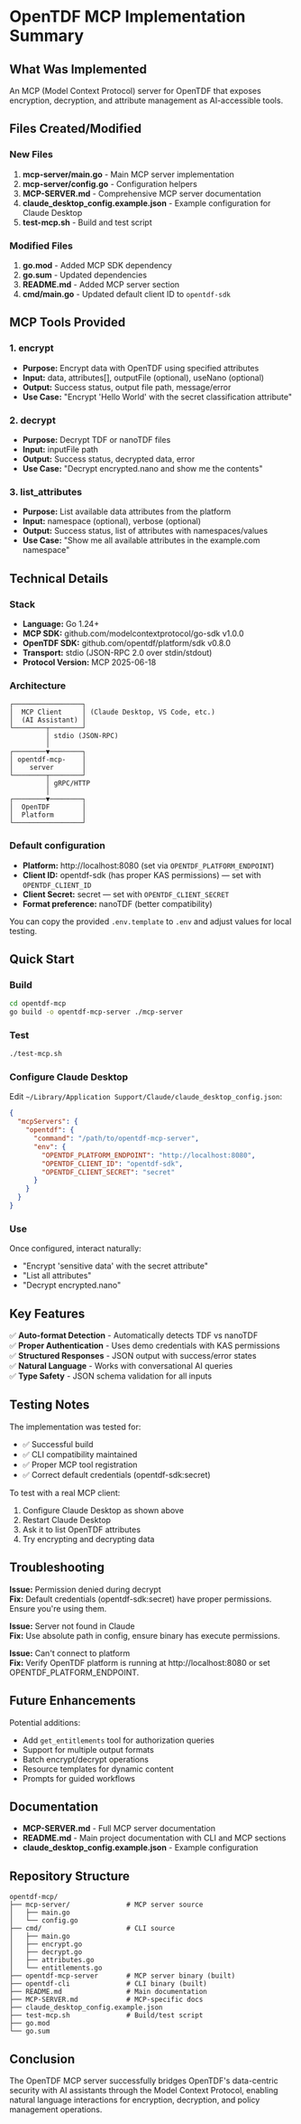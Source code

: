 # OpenTDF MCP Implementation Summary

## What Was Implemented

An MCP (Model Context Protocol) server for OpenTDF that exposes encryption, decryption, and attribute management as AI-accessible tools.

## Files Created/Modified

### New Files
1. **mcp-server/main.go** - Main MCP server implementation
2. **mcp-server/config.go** - Configuration helpers
3. **MCP-SERVER.md** - Comprehensive MCP server documentation
4. **claude_desktop_config.example.json** - Example configuration for Claude Desktop
5. **test-mcp.sh** - Build and test script

### Modified Files
1. **go.mod** - Added MCP SDK dependency
2. **go.sum** - Updated dependencies
3. **README.md** - Added MCP server section
4. **cmd/main.go** - Updated default client ID to `opentdf-sdk`

## MCP Tools Provided

### 1. encrypt
- **Purpose:** Encrypt data with OpenTDF using specified attributes
- **Input:** data, attributes[], outputFile (optional), useNano (optional)
- **Output:** Success status, output file path, message/error
- **Use Case:** "Encrypt 'Hello World' with the secret classification attribute"

### 2. decrypt  
- **Purpose:** Decrypt TDF or nanoTDF files
- **Input:** inputFile path
- **Output:** Success status, decrypted data, error
- **Use Case:** "Decrypt encrypted.nano and show me the contents"

### 3. list_attributes
- **Purpose:** List available data attributes from the platform
- **Input:** namespace (optional), verbose (optional)
- **Output:** Success status, list of attributes with namespaces/values
- **Use Case:** "Show me all available attributes in the example.com namespace"

## Technical Details

### Stack
- **Language:** Go 1.24+
- **MCP SDK:** github.com/modelcontextprotocol/go-sdk v1.0.0
- **OpenTDF SDK:** github.com/opentdf/platform/sdk v0.8.0
- **Transport:** stdio (JSON-RPC 2.0 over stdin/stdout)
- **Protocol Version:** MCP 2025-06-18

### Architecture
```
┌─────────────────┐
│  MCP Client     │ (Claude Desktop, VS Code, etc.)
│  (AI Assistant) │
└────────┬────────┘
         │ stdio (JSON-RPC)
         │
┌────────▼────────┐
│ opentdf-mcp-    │
│    server       │
└────────┬────────┘
         │ gRPC/HTTP
         │
┌────────▼────────┐
│  OpenTDF        │
│  Platform       │
└─────────────────┘
```

### Default configuration
- **Platform:** http://localhost:8080 (set via `OPENTDF_PLATFORM_ENDPOINT`)
- **Client ID:** opentdf-sdk (has proper KAS permissions) — set with `OPENTDF_CLIENT_ID`
- **Client Secret:** secret — set with `OPENTDF_CLIENT_SECRET`
- **Format preference:** nanoTDF (better compatibility)

You can copy the provided `.env.template` to `.env` and adjust values for local testing.

## Quick Start

### Build
```bash
cd opentdf-mcp
go build -o opentdf-mcp-server ./mcp-server
```

### Test
```bash
./test-mcp.sh
```

### Configure Claude Desktop
Edit `~/Library/Application Support/Claude/claude_desktop_config.json`:
```json
{
  "mcpServers": {
    "opentdf": {
      "command": "/path/to/opentdf-mcp-server",
      "env": {
        "OPENTDF_PLATFORM_ENDPOINT": "http://localhost:8080",
        "OPENTDF_CLIENT_ID": "opentdf-sdk",
        "OPENTDF_CLIENT_SECRET": "secret"
      }
    }
  }
}
```

### Use
Once configured, interact naturally:
- "Encrypt 'sensitive data' with the secret attribute"
- "List all attributes"
- "Decrypt encrypted.nano"

## Key Features

✅ **Auto-format Detection** - Automatically detects TDF vs nanoTDF  
✅ **Proper Authentication** - Uses demo credentials with KAS permissions  
✅ **Structured Responses** - JSON output with success/error states  
✅ **Natural Language** - Works with conversational AI queries  
✅ **Type Safety** - JSON schema validation for all inputs  

## Testing Notes

The implementation was tested for:
- ✅ Successful build
- ✅ CLI compatibility maintained
- ✅ Proper MCP tool registration
- ✅ Correct default credentials (opentdf-sdk:secret)

To test with a real MCP client:
1. Configure Claude Desktop as shown above
2. Restart Claude Desktop
3. Ask it to list OpenTDF attributes
4. Try encrypting and decrypting data

## Troubleshooting

**Issue:** Permission denied during decrypt  
**Fix:** Default credentials (opentdf-sdk:secret) have proper permissions. Ensure you're using them.

**Issue:** Server not found in Claude  
**Fix:** Use absolute path in config, ensure binary has execute permissions.

**Issue:** Can't connect to platform  
**Fix:** Verify OpenTDF platform is running at http://localhost:8080 or set OPENTDF_PLATFORM_ENDPOINT.

## Future Enhancements

Potential additions:
- Add `get_entitlements` tool for authorization queries
- Support for multiple output formats
- Batch encrypt/decrypt operations
- Resource templates for dynamic content
- Prompts for guided workflows

## Documentation

- **MCP-SERVER.md** - Full MCP server documentation
- **README.md** - Main project documentation with CLI and MCP sections
- **claude_desktop_config.example.json** - Example configuration

## Repository Structure

```
opentdf-mcp/
├── mcp-server/              # MCP server source
│   ├── main.go
│   └── config.go
├── cmd/                     # CLI source
│   ├── main.go
│   ├── encrypt.go
│   ├── decrypt.go
│   ├── attributes.go
│   └── entitlements.go
├── opentdf-mcp-server       # MCP server binary (built)
├── opentdf-cli              # CLI binary (built)
├── README.md                # Main documentation
├── MCP-SERVER.md            # MCP-specific docs
├── claude_desktop_config.example.json
├── test-mcp.sh              # Build/test script
├── go.mod
└── go.sum
```

## Conclusion

The OpenTDF MCP server successfully bridges OpenTDF's data-centric security with AI assistants through the Model Context Protocol, enabling natural language interactions for encryption, decryption, and policy management operations.
